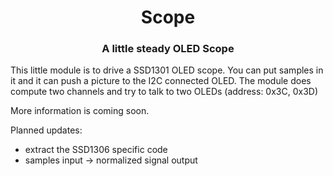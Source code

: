 <h1 align="center">Scope</h1>
<h3 align="center">A little steady OLED Scope</h3>  

This little module is to drive a SSD1301 OLED scope.
You can put samples in it and it can push a picture to the I2C connected OLED.
The module does compute two channels and try to talk to two OLEDs (address: 0x3C, 0x3D)

More information is coming soon.

Planned updates:
- extract the SSD1306 specific code
- samples input -> normalized signal output